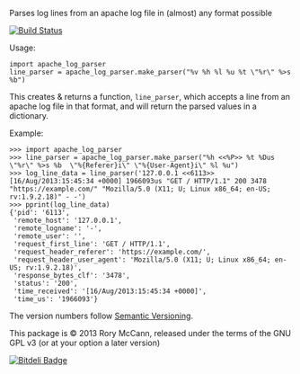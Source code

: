 Parses log lines from an apache log file in (almost) any format possible

[![Build Status](https://travis-ci.org/rory/apache-log-parser.png?branch=master)](https://travis-ci.org/rory/apache-log-parser)

Usage:

    import apache_log_parser
    line_parser = apache_log_parser.make_parser("%v %h %l %u %t \"%r\" %>s %b")

This creates & returns a function, ``line_parser``, which accepts a line from an apache log file in that format, and will return the parsed values in a dictionary.

Example:

    >>> import apache_log_parser
    >>> line_parser = apache_log_parser.make_parser("%h <<%P>> %t %Dus \"%r\" %>s %b  \"%{Referer}i\" \"%{User-Agent}i\" %l %u")
    >>> log_line_data = line_parser('127.0.0.1 <<6113>> [16/Aug/2013:15:45:34 +0000] 1966093us "GET / HTTP/1.1" 200 3478  "https://example.com/" "Mozilla/5.0 (X11; U; Linux x86_64; en-US; rv:1.9.2.18)" - -')
    >>> pprint(log_line_data)
    {'pid': '6113',
     'remote_host': '127.0.0.1',
     'remote_logname': '-',
     'remote_user': '',
     'request_first_line': 'GET / HTTP/1.1',
     'request_header_referer': 'https://example.com/',
     'request_header_user_agent': 'Mozilla/5.0 (X11; U; Linux x86_64; en-US; rv:1.9.2.18)',
     'response_bytes_clf': '3478',
     'status': '200',
     'time_received': '[16/Aug/2013:15:45:34 +0000]',
     'time_us': '1966093'}
    
The version numbers follow [Semantic Versioning](http://semver.org/).

This package is © 2013 Rory McCann, released under the terms of the GNU GPL v3 (or at your option a later version)


[![Bitdeli Badge](https://d2weczhvl823v0.cloudfront.net/rory/apache-log-parser/trend.png)](https://bitdeli.com/free "Bitdeli Badge")

